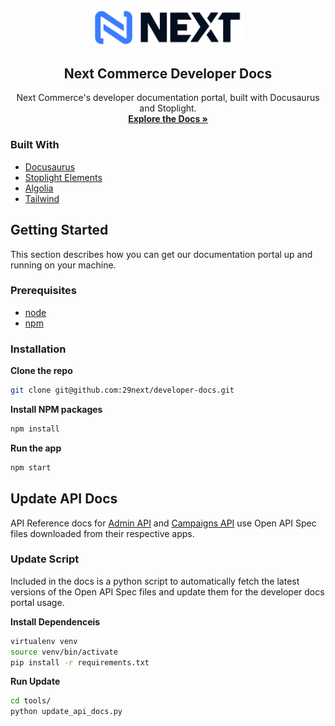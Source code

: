 <p align="center">
    <a href="https://nextcommerce.com">
    <img src="https://github.com/29next/developer-docs/blob/main/static/img/next-logo-stroked.png" alt="Logo" width="240">
  </a>
  <h2 align="center">Next Commerce Developer Docs</h3>

  <p align="center">
    Next Commerce's developer documentation portal, built with Docusaurus and Stoplight.
    <br />
    <a href="https://developers.29next.com/"><strong>Explore the Docs »</strong></a>
  </p>
</p>

### Built With

- [Docusaurus](https://docusaurus.io/)
- [Stoplight Elements](https://stoplight.io/open-source/elements)
- [Algolia](https://www.algolia.com/)
- [Tailwind](https://tailwindcss.com/)


## Getting Started

This section describes how you can get our documentation portal up and running on your machine.

### Prerequisites

- [node](https://nodejs.org/en/)
- [npm](https://www.npmjs.com/)

### Installation

**Clone the repo**

```sh
git clone git@github.com:29next/developer-docs.git
```

**Install NPM packages**

```sh
npm install
```

**Run the app**

```sh
npm start
```

## Update API Docs

API Reference docs for [Admin API](https://developers.29next.com/docs/api/admin/reference/) and [Campaigns API](https://developers.29next.com/docs/api/campaigns/reference/#/) use Open API Spec files downloaded from their respective apps.

### Update Script

Included in the docs is a python script to automatically fetch the latest versions of the Open API Spec files and update them for the developer docs portal usage.

**Install Dependenceis**

```sh
virtualenv venv
source venv/bin/activate
pip install -r requirements.txt
```

**Run Update**
```sh
cd tools/
python update_api_docs.py
```
